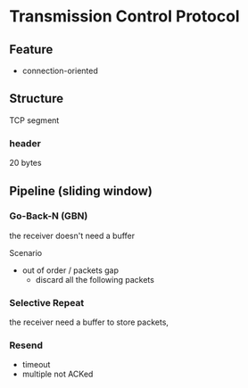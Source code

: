 # Transmission Control Protocol


## Feature
- connection-oriented

## Structure
TCP segment

### header
20 bytes


## Pipeline (sliding window)

### Go-Back-N (GBN)
the receiver doesn't need a buffer

Scenario
- out of order / packets gap
  - discard all the following packets
### Selective Repeat

the receiver need a buffer to store packets, 
### Resend
- timeout
- multiple not ACKed 